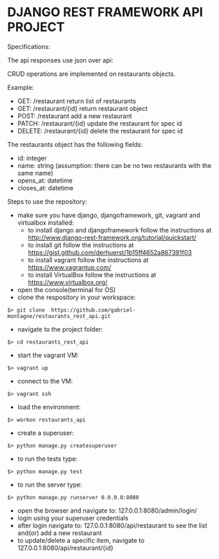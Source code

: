 # DJANGO REST FRAMEWORK API PROJECT

Specifications:

The api responses use json over api:

CRUD operations are implemented on restaurants objects.

Example:
  - GET: /restaurant return list of restaurants
  - GET: /restaurant/{id} return restaurant object
  - POST: /restaurant add a new restaurant
  - PATCH: /restaurant/{id} update the restaurant for spec id
  - DELETE: /restaurant/{id} delete the restaurant for spec id

The restaurants object has the following fields:
- id: integer
- name: string (assumption: there can be no two restaurants with the same name)
- opens_at: datetime
- closes_at: datetime

Steps to use the repository:
- make sure you have django, djangoframework, git, vagrant and virtualbox installed:
  - to install django and djangoframework follow the instructions at  http://www.django-rest-framework.org/tutorial/quickstart/
  - to install git follow the instructions at https://gist.github.com/derhuerst/1b15ff4652a867391f03
  - to install vagrant follow the instructions at https://www.vagrantup.com/
  - to install VirtualBox follow the instructions at https://www.virtualbox.org/
- open the console(terminal for OS)
- clone the respository in your workspace:
```Shell
$> git clone  https://github.com/gabriel-montagne/restaurants_rest_api.git
```
- navigate to the project folder:
```Shell
$> cd restaurants_rest_api
```
- start the vagrant VM:
```Shell
$> vagrant up
```
- connect to the VM:
```Shell
$> vagrant ssh
```
- load the environment:
```Shell
$> workon restaurants_api
```
- create a superuser:
```Shell
$> python manage.py createsuperuser
```
- to run the tests type:
```Shell
$> python manage.py test
```
- to run the server type:
```Shell
$> python manage.py runserver 0.0.0.0:8080
```
- open the browser and navigate to: 127.0.0.1:8080/admin/login/
- login using your superuser credentials
- after login navigate to: 127.0.0.1:8080/api/restaurant to see the list and(or) add a new restaurant
- to update/delete a specific item, navigate to 127.0.0.1:8080/api/restaurant/{id}
